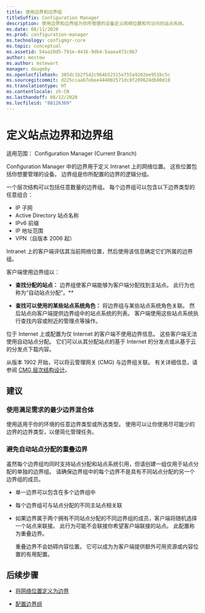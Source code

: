 ```yaml
---
title: 使用边界和边界组
titleSuffix: Configuration Manager
description: 使用边界和边界组为你所管理的设备定义网络位置和可访问的站点系统。
ms.date: 08/11/2020
ms.prod: configuration-manager
ms.technology: configmgr-core
ms.topic: conceptual
ms.assetid: 54aa20d5-791e-4416-9db4-5aaea472c0b7
author: mestew
ms.author: mstewart
manager: dougeby
ms.openlocfilehash: 385dc1b2f542c964b52515e755a9202ee951bc5c
ms.sourcegitcommit: d225ccaa67ebee444002571dc8f289624db80d10
ms.translationtype: HT
ms.contentlocale: zh-CN
ms.lasthandoff: 08/12/2020
ms.locfileid: "88126369"
---
```

# <a name="define-site-boundaries-and-boundary-groups"></a>定义站点边界和边界组

适用范围：  Configuration Manager (Current Branch)

Configuration Manager 中的边界用于定义 Intranet 上的网络位置。  这些位置包括你想要管理的设备。 边界组是你所配置的边界的逻辑分组。 

一个层次结构可以包括任意数量的边界组。 每个边界组可以包含以下边界类型的任意组合：  

- IP 子网  
- Active Directory 站点名称  
- IPv6 前缀  
- IP 地址范围  
- VPN（自版本 2006 起）

Intranet 上的客户端评估其当前网络位置，然后使用该信息确定它们所属的边界组。  

客户端使用边界组以：  

- **查找分配的站点：** 边界组使客户端能够为客户端分配找到主站点。 此行为也称为“自动站点分配”。**  

- **查找可以使用的某些站点系统角色：** 将边界组与某些站点系统角色关联。 然后站点向客户端提供边界组中的站点系统的列表。 客户端使用这些站点系统执行查找内容或附近的管理点等操作。  

位于 Internet 上或配置为仅 Internet 的客户端不使用边界信息。 这些客户端无法使用自动站点分配。 它们可以从其分配站点的基于 Internet 的分发点或从基于云的分发点下载内容。  

从版本 1902 开始，可以将云管理网关 (CMG) 与边界组关联。 有关详细信息，请参阅 [CMG 层次结构设计](../../../clients/manage/cmg/plan-cloud-management-gateway.md#hierarchy-design)。<!--3640932-->


## <a name="recommendations"></a><a name="BKMK_BoundaryBestPractices"></a> 建议

### <a name="use-a-mix-of-the-fewest-boundaries-that-meet-your-needs"></a>使用满足需求的最少边界混合体

使用适用于你的环境的任意边界类型或所选类型。 使用可以让你使用尽可能少的边界的边界类型，以便简化管理任务。

### <a name="avoid-overlapping-boundaries-for-automatic-site-assignment"></a>避免自动站点分配的重叠边界

虽然每个边界组均同时支持站点分配和站点系统引用，但请创建一组仅用于站点分配的单独的边界组。 请确保边界组中的每个边界不是具有不同站点分配的另一个边界组的成员。

- 单一边界可以包含在多个边界组中  

- 每个边界组可与站点分配的不同主站点相关联  

- 如果边界属于两个拥有不同站点分配的不同边界组的成员，客户端将随机选择一个站点来联接。 此行为可能不会联接你希望客户端联接的站点。 此配置称为重叠边界。  

    重叠边界不会妨碍内容位置。 它可以成为为客户端提供额外可用资源或内容位置的有用配置。  


## <a name="next-steps"></a>后续步骤

- [将网络位置定义为边界](boundaries.md)

- [配置边界组](boundary-groups.md)
